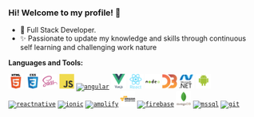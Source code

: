 ### Hi! Welcome to my profile! 👋

- 🚀 Full Stack Developer.
- ✨ Passionate to update my knowledge and skills through continuous self learning and challenging work nature

<p><strong>Languages and Tools:</strong></p>

<p>
<code><a href="https://www.w3.org/html/" target="_blank" rel="noreferrer"><img height="30" class="mb-4 mr-4 h-6 w-6 sm:h-10 sm:w-10" src="https://raw.githubusercontent.com/devicons/devicon/master/icons/html5/html5-original-wordmark.svg" alt="html5"></a></code>
<code><a href="https://www.w3schools.com/css/" target="_blank" rel="noreferrer"><img height="30" class="mb-4 mr-4 h-6 w-6 sm:h-10 sm:w-10" src="https://raw.githubusercontent.com/devicons/devicon/master/icons/css3/css3-original-wordmark.svg" alt="css3"></a></code>
<code><a href="https://sass-lang.com" target="_blank" rel="noreferrer"><img height="30" class="mb-4 mr-4 h-6 w-6 sm:h-10 sm:w-10" src="https://raw.githubusercontent.com/devicons/devicon/master/icons/sass/sass-original.svg" alt="sass"></a></code>
<code><a href="https://developer.mozilla.org/en-US/docs/Web/JavaScript" target="_blank" rel="noreferrer"><img height="30" class="mb-4 mr-4 h-6 w-6 sm:h-10 sm:w-10" src="https://raw.githubusercontent.com/devicons/devicon/master/icons/javascript/javascript-original.svg" alt="javascript"></a></code>
<code><a href="https://angular.io" target="_blank" rel="noreferrer"><img height="30" class="mb-4 mr-4 h-6 w-6 sm:h-10 sm:w-10" src="https://angular.io/assets/images/logos/angular/angular.svg" alt="angular"></a></code>
<code><a href="https://vuejs.org/" target="_blank" rel="noreferrer"><img height="30" class="mb-4 mr-4 h-6 w-6 sm:h-10 sm:w-10" src="https://raw.githubusercontent.com/devicons/devicon/master/icons/vuejs/vuejs-original-wordmark.svg" alt="vuejs"></a></code>
<code><a href="https://reactjs.org/" target="_blank" rel="noreferrer"><img height="30" class="mb-4 mr-4 h-6 w-6 sm:h-10 sm:w-10" src="https://raw.githubusercontent.com/devicons/devicon/master/icons/react/react-original-wordmark.svg" alt="react"></a></code>
<code><a href="https://nodejs.org" target="_blank" rel="noreferrer"><img height="30" class="mb-4 mr-4 h-6 w-6 sm:h-10 sm:w-10" src="https://raw.githubusercontent.com/devicons/devicon/master/icons/nodejs/nodejs-original-wordmark.svg" alt="nodejs"></a></code>
<code><a href="https://d3js.org/" target="_blank" rel="noreferrer"><img height="30" class="mb-4 mr-4 h-6 w-6 sm:h-10 sm:w-10" src="https://raw.githubusercontent.com/devicons/devicon/master/icons/d3js/d3js-original.svg" alt="d3js"></a></code>
<code><a href="https://dotnet.microsoft.com/" target="_blank" rel="noreferrer"><img height="30" class="mb-4 mr-4 h-6 w-6 sm:h-10 sm:w-10" src="https://raw.githubusercontent.com/devicons/devicon/master/icons/dot-net/dot-net-original-wordmark.svg" alt="dotnet"></a></code>
<code><a href="https://developer.android.com" target="_blank" rel="noreferrer"><img height="30" class="mb-4 mr-4 h-6 w-6 sm:h-10 sm:w-10" src="https://raw.githubusercontent.com/devicons/devicon/master/icons/android/android-original-wordmark.svg" alt="android"></a></code>
<code><a href="https://reactnative.dev/" target="_blank" rel="noreferrer"><img height="30" class="mb-4 mr-4 h-6 w-6 sm:h-10 sm:w-10" src="https://reactnative.dev/img/header_logo.svg" alt="reactnative"></a></code>
<code><a href="https://ionicframework.com" target="_blank" rel="noreferrer"><img height="30" class="mb-4 mr-4 h-6 w-6 sm:h-10 sm:w-10" src="https://upload.wikimedia.org/wikipedia/commons/d/d1/Ionic_Logo.svg" alt="ionic"></a></code>
<code><a href="https://aws.amazon.com/amplify/" target="_blank" rel="noreferrer"><img height="30" class="mb-4 mr-4 h-6 w-6 sm:h-10 sm:w-10" src="https://docs.amplify.aws/assets/logo-dark.svg" alt="amplify"></a></code>
<code><a href="https://aws.amazon.com" target="_blank" rel="noreferrer"><img height="30" class="mb-4 mr-4 h-6 w-6 sm:h-10 sm:w-10" src="https://raw.githubusercontent.com/devicons/devicon/master/icons/amazonwebservices/amazonwebservices-original-wordmark.svg" alt="aws"></a></code>
<code><a href="https://firebase.google.com/" target="_blank" rel="noreferrer"><img height="30" class="mb-4 mr-4 h-6 w-6 sm:h-10 sm:w-10" src="https://www.vectorlogo.zone/logos/firebase/firebase-icon.svg" alt="firebase"></a></code>
<code><a href="https://www.mongodb.com/" target="_blank" rel="noreferrer"><img height="30" class="mb-4 mr-4 h-6 w-6 sm:h-10 sm:w-10" src="https://raw.githubusercontent.com/devicons/devicon/master/icons/mongodb/mongodb-original-wordmark.svg" alt="mongodb"></a></code>
<code><a href="https://www.microsoft.com/en-us/sql-server" target="_blank" rel="noreferrer"><img height="30" class="mb-4 mr-4 h-6 w-6 sm:h-10 sm:w-10" src="https://www.svgrepo.com/show/303229/microsoft-sql-server-logo.svg" alt="mssql"></a></code>
<code><a href="https://git-scm.com/" target="_blank" rel="noreferrer"><img height="30" class="mb-4 mr-4 h-6 w-6 sm:h-10 sm:w-10" src="https://www.vectorlogo.zone/logos/git-scm/git-scm-icon.svg" alt="git"></a></code>
</p>

<!--
**Jebasuthan/Jebasuthan** is a ✨ _special_ ✨ repository because its `README.md` (this file) appears on your GitHub profile.

Here are some ideas to get you started:

- 🔭 I’m currently working on ...
- 🌱 I’m currently learning ...
- 👯 I’m looking to collaborate on ...
- 🤔 I’m looking for help with ...
- 💬 Ask me about ...
- 📫 How to reach me: ...
- 😄 Pronouns: ...
- ⚡ Fun fact: ...
-->
